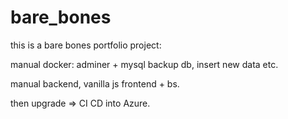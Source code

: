 # bare_bones

this is a bare bones portfolio project:

manual docker:
adminer + mysql
backup db, insert new data etc.

manual backend, vanilla js frontend + bs.

then upgrade => CI CD into Azure.

